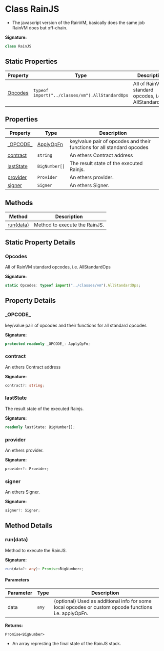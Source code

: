 
# Class RainJS

- The javascript version of the RainVM, basically does the same job RainVM does but off-chain.

<b>Signature:</b>

```typescript
class RainJS 
```

## Static Properties

|  Property | Type | Description |
|  --- | --- | --- |
|  [Opcodes](./rainjs.md#Opcodes-property-static) | `typeof import("../classes/vm").AllStandardOps` | All of RainVM standard opcodes, i.e. AllStandardOps |

## Properties

|  Property | Type | Description |
|  --- | --- | --- |
|  [\_OPCODE\_](./rainjs.md#_OPCODE_-property) | [ApplyOpFn](../interfaces/applyopfn.md) | key/value pair of opcodes and their functions for all standard opcodes |
|  [contract](./rainjs.md#contract-property) | `string` | An ethers Contract address |
|  [lastState](./rainjs.md#lastState-property) | `BigNumber[]` | The result state of the executed Rainjs. |
|  [provider](./rainjs.md#provider-property) | `Provider` | An ethers provider. |
|  [signer](./rainjs.md#signer-property) | `Signer` | An ethers Signer. |

## Methods

|  Method | Description |
|  --- | --- |
|  [run(data)](./rainjs.md#run-method-1) | Method to execute the RainJS. |

## Static Property Details

<a id="Opcodes-property-static"></a>

### Opcodes

All of RainVM standard opcodes, i.e. AllStandardOps

<b>Signature:</b>

```typescript
static Opcodes: typeof import("../classes/vm").AllStandardOps;
```

## Property Details

<a id="_OPCODE_-property"></a>

### \_OPCODE\_

key/value pair of opcodes and their functions for all standard opcodes

<b>Signature:</b>

```typescript
protected readonly _OPCODE_: ApplyOpFn;
```

<a id="contract-property"></a>

### contract

An ethers Contract address

<b>Signature:</b>

```typescript
contract?: string;
```

<a id="lastState-property"></a>

### lastState

The result state of the executed Rainjs.

<b>Signature:</b>

```typescript
readonly lastState: BigNumber[];
```

<a id="provider-property"></a>

### provider

An ethers provider.

<b>Signature:</b>

```typescript
provider?: Provider;
```

<a id="signer-property"></a>

### signer

An ethers Signer.

<b>Signature:</b>

```typescript
signer?: Signer;
```

## Method Details

<a id="run-method-1"></a>

### run(data)

Method to execute the RainJS.

<b>Signature:</b>

```typescript
run(data?: any): Promise<BigNumber>;
```

#### Parameters

|  Parameter | Type | Description |
|  --- | --- | --- |
|  data | `any` | (optional) Used as additional info for some local opcodes or custom opcode functions i.e. applyOpFn. |

<b>Returns:</b>

`Promise<BigNumber>`

- An array represting the final state of the RainJS stack.

